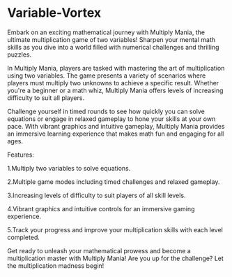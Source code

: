 # Variable-Vortex
Embark on an exciting mathematical journey with Multiply Mania, the ultimate multiplication game of two variables! Sharpen your mental math skills as you dive into a world filled with numerical challenges and thrilling puzzles.

In Multiply Mania, players are tasked with mastering the art of multiplication using two variables. The game presents a variety of scenarios where players must multiply two unknowns to achieve a specific result. Whether you're a beginner or a math whiz, Multiply Mania offers levels of increasing difficulty to suit all players.

Challenge yourself in timed rounds to see how quickly you can solve equations or engage in relaxed gameplay to hone your skills at your own pace. With vibrant graphics and intuitive gameplay, Multiply Mania provides an immersive learning experience that makes math fun and engaging for all ages.

Features:

1.Multiply two variables to solve equations.

2.Multiple game modes including timed challenges and relaxed gameplay.

3.Increasing levels of difficulty to suit players of all skill levels.

4.Vibrant graphics and intuitive controls for an immersive gaming experience.

5.Track your progress and improve your multiplication skills with each level completed.

Get ready to unleash your mathematical prowess and become a multiplication master with Multiply Mania! Are you up for the challenge? Let the multiplication madness begin!





